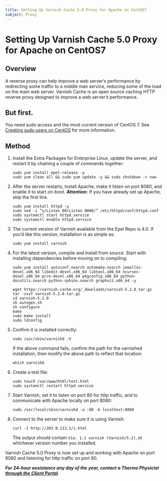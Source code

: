 ```yaml
---
title: Setting Up Varnish Cache 5.0 Proxy for Apache on CentOS7
subject: Proxy
---
```


# Setting Up Varnish Cache 5.0 Proxy for Apache on CentOS7

## Overview
A reverse proxy can help improve a web server’s performance by redirecting some traffic to a middle man service, reducing some of the load on the main web server. Varnish Cache is an open source caching HTTP reverse proxy designed to improve a web server’s performance.

## But first.
You need sudo access and the most current version of CentOS 7. See [Creating sudo users on CentOS](https://github.com/thermoio/docs/blob/master/getting-started/creating-sudo-users-on-centos) for more information.

## Method
1. Install the Extra Packages for Enterprise Linux, update the server, and restart it by chaining a couple of commands together:
   ```shell
   sudo yum install epel-release -y
   sudo yum clean all && sudo yum update -y && sudo shutdown -r now
   ```
2. After the server restarts, install Apache, make it listen on port 8080, and enable it to start on-boot.
**Attention:** If you have already set up Apache, skip the first line.
   ```shell
   sudo yum install httpd -y
   sudo sed -i “s/Listen 80/Listen 8080/” /etc/httpd/conf/httpd.conf
   sudo systemctl start httpd.service
   sudo systemctl enable httpd.service
   ```
3. The current version of Varnish available from the Epel Repo is 4.0. If you’d like this version, installation is as simple as:
   ```shell
   sudo yum install varnish
   ```
4. For the latest version, compile and install from source. Start with installing dependencies before moving on to compiling:
   ```shell
   sudo yum install autoconf.noarch automake.noarch jemalloc-devel.x86_64 libedit-devel.x86_64 libtool.x86_64 ncurses-devel.x86_64 pcre-devel.x86_64 pkgconfig.x86_64 python-docutils.noarch python-sphinx.noarch graphviz.x86_64 -y
   ```
   ```shell
   wget https://varnish-cache.org/_downloads/varnish-5.2.0.tar.gz
   tar -zxvf varnish-5.2.0.tar.gz
   cd varnish-5.2.0
   sh autogen.sh
   sh configure
   make
   sudo make install
   sudo ldconfig
   ```
5. Confirm it is installed correctly:
   ```shell
   sudo /usr/sbin/varnishd -V
   ```
   If the above command fails, confirm the path for the varnished installation, then modify the above path to reflect that location:
   ```shell
   which varnishd
   ```
6. Create a test file:
   ```shell
   sudo touch /var/www/html/test.html
   sudo systemctl restart httpd.service
   ```
7. Start Varnish, set it to listen on port 80 for http traffic, and to communicate with Apache locally on port 8080:
   ```shell
   sudo /usr/local/sbin/varnishd -a :80 -b localhost:8080
   ```
8. Connect to the server to make sure it is using Varnish:
   ```shell
   curl -I http://203.0.113.1/1.html
   ```
   The output should contain `Via: 1.1 varnish (Varnish/5.2)`, or whichever version number you installed.

Varnish Cache 5.0 Proxy is now set up and working with Apache on port 8080 and listening for http traffic on port 80.


**_For 24-hour assistance any day of the year, contact a Thermo Physicist [through the Client Portal](https://core.thermo.io/login/)._**

